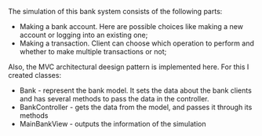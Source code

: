 The simulation of this bank system consists of the following parts:
  - Making a bank account. Here are possible choices like making a new account or logging into an existing one;
  - Making a transaction. Client can choose which operation to perform and whether to make multiple transactions or not;

Also, the MVC architectural deesign pattern is implemented here. For this I created classes:
  - Bank - represent the bank model. It sets the data about the bank clients and has several methods to pass the data in the controller.
  - BankController - gets the data from the model, and passes it through its methods
  - MainBankView - outputs the information of the simulation
